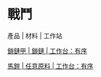 # 戰鬥

產品 | 材料 | 工作站

[鎖鏈甲 | 鎖鏈 | 工作台：有序](/zh_tw/recipes/combat/chainmail__chain__crafting_shaped.md)

[馬鎧 | 任意原料 | 工作台：有序](/zh_tw/recipes/combat/horse_armor__any_material__crafting_shaped.md)

